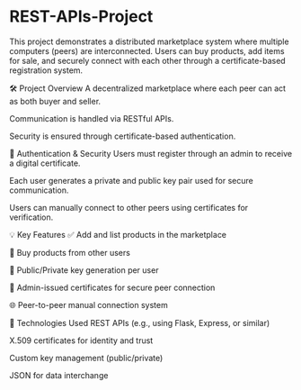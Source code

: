 # REST-APIs-Project
This project demonstrates a distributed marketplace system where multiple computers (peers) are interconnected. Users can buy products, add items for sale, and securely connect with each other through a certificate-based registration system.

🛠️ Project Overview
A decentralized marketplace where each peer can act as both buyer and seller.

Communication is handled via RESTful APIs.

Security is ensured through certificate-based authentication.

🔐 Authentication & Security
Users must register through an admin to receive a digital certificate.

Each user generates a private and public key pair used for secure communication.

Users can manually connect to other peers using certificates for verification.

💡 Key Features
✅ Add and list products in the marketplace

🛒 Buy products from other users

🔑 Public/Private key generation per user

📜 Admin-issued certificates for secure peer connection

🌐 Peer-to-peer manual connection system

🧱 Technologies Used
REST APIs (e.g., using Flask, Express, or similar)

X.509 certificates for identity and trust

Custom key management (public/private)

JSON for data interchange


